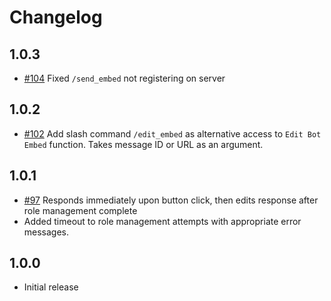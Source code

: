 # Changelog

## 1.0.3
- [#104](https://github.com/PilotsTradeNetwork/ButtonRoleBot/issues/104) Fixed `/send_embed` not registering on server


## 1.0.2
- [#102](https://github.com/PilotsTradeNetwork/ButtonRoleBot/issues/102) Add slash command `/edit_embed` as alternative access to `Edit Bot Embed` function. Takes message ID or URL as an argument.


## 1.0.1
- [#97](https://github.com/PilotsTradeNetwork/ButtonRoleBot/issues/97) Responds immediately upon button click, then edits response after role management complete
- Added timeout to role management attempts with appropriate error messages.


## 1.0.0
- Initial release